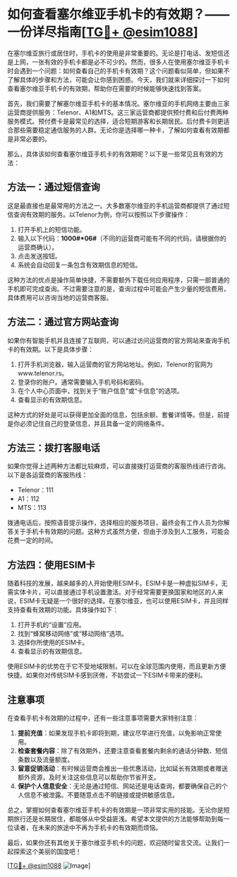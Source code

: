 # 如何查看塞尔维亚手机卡的有效期？——一份详尽指南[[TG💪+ @esim1088](https://t.me/s/esim1088)]

在塞尔维亚旅行或居住时，手机卡的使用是非常重要的。无论是打电话、发短信还是上网，一张有效的手机卡都是必不可少的。然而，很多人在使用塞尔维亚手机卡时会遇到一个问题：如何查看自己的手机卡有效期？这个问题看似简单，但如果不了解具体的步骤和方法，可能会让你感到困惑。今天，我们就来详细探讨一下如何查看塞尔维亚手机卡的有效期，帮助你在需要的时候能够快速找到答案。

首先，我们需要了解塞尔维亚手机卡的基本情况。塞尔维亚的手机网络主要由三家运营商提供服务：Telenor、A1和MTS。这三家运营商都提供预付费和后付费两种服务模式。预付费卡是最常见的选择，适合短期游客和长期居民。后付费卡则更适合那些需要稳定通信服务的人群。无论你是选择哪一种卡，了解如何查看有效期都是非常必要的。

那么，具体该如何查看塞尔维亚手机卡的有效期呢？以下是一些常见且有效的方法：

## 方法一：通过短信查询

这是最直接也是最常用的方法之一。大多数塞尔维亚的手机运营商都提供了通过短信查询有效期的服务。以Telenor为例，你可以按照以下步骤操作：

1. 打开手机上的短信功能。
2. 输入以下代码：**1000#*06#**（不同的运营商可能有不同的代码，请根据你的运营商确认）。
3. 点击发送按钮。
4. 系统会自动回复一条包含有效期信息的短信。

这种方法的优点是操作简单快捷，不需要额外下载任何应用程序，只需一部普通的手机即可完成查询。不过需要注意的是，查询过程中可能会产生少量的短信费用，具体费用可以咨询当地的运营商客服。

## 方法二：通过官方网站查询

如果你有智能手机并且连接了互联网，可以通过访问运营商的官方网站来查询手机卡的有效期。以下是具体步骤：

1. 打开手机浏览器，输入运营商的官方网站地址。例如，Telenor的官网为www.telenor.rs。
2. 登录你的账户。通常需要输入手机号码和密码。
3. 在个人中心页面中，找到关于“账户信息”或“卡信息”的选项。
4. 查看显示的有效期信息。

这种方式的好处是可以获得更加全面的信息，包括余额、套餐详情等。但是，前提是你必须记住自己的登录信息，并且具备一定的网络条件。

## 方法三：拨打客服电话

如果你觉得上述两种方法都比较麻烦，可以直接拨打运营商的客服热线进行咨询。以下是各运营商的客服热线：

- Telenor：111
- A1：112
- MTS：113

拨通电话后，按照语音提示操作，选择相应的服务项目，最终会有工作人员为你解答关于手机卡有效期的问题。这种方式虽然方便，但由于涉及到人工服务，可能会花费一定的时间。

## 方法四：使用ESIM卡

随着科技的发展，越来越多的人开始使用ESIM卡。ESIM卡是一种虚拟SIM卡，无需实体卡片，可以直接通过手机设置激活。对于经常需要更换国家和地区的人来说，ESIM卡无疑是一个很好的选择。在塞尔维亚，也可以使用ESIM卡，并且同样支持查看有效期的功能。具体操作如下：

1. 打开手机的“设置”应用。
2. 找到“蜂窝移动网络”或“移动网络”选项。
3. 选择你所使用的ESIM卡。
4. 查看显示的有效期信息。

使用ESIM卡的优势在于它不受地域限制，可以在全球范围内使用，而且更新方便快捷。如果你对传统SIM卡感到厌倦，不妨尝试一下ESIM卡带来的便利。

## 注意事项

在查看手机卡有效期的过程中，还有一些注意事项需要大家特别注意：

1. **提前充值**：如果发现手机卡即将到期，建议尽早进行充值，以免影响正常使用。
2. **检查套餐内容**：除了有效期外，还要注意查看套餐内剩余的通话分钟数、短信条数以及流量额度。
3. **留意促销活动**：有时候运营商会推出一些优惠活动，比如延长有效期或者赠送额外资源，及时关注这些信息可以帮助你节省开支。
4. **保护个人信息安全**：无论是通过短信、网站还是电话查询，都要确保自己的个人信息不被泄露。不要随意点击不明链接或提供敏感信息。

总之，掌握如何查看塞尔维亚手机卡的有效期是一项非常实用的技能。无论你是短期旅行还是长期居住，都能够从中受益匪浅。希望本文提供的方法能够帮助到每一位读者，在未来的旅途中不再为手机卡的有效期而烦恼。

最后，如果你还有其他关于塞尔维亚手机卡的问题，欢迎随时留言交流。让我们一起探索这个美丽的国度吧！

[[TG💪+ @esim1088](https://t.me/s/esim1088) ![Image](https://i.postimg.cc/4NQfJmqS/Snipaste-2025-05-13-00-14-12.png)]